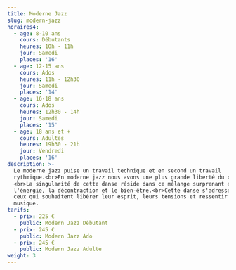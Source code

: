 ```yaml
---
title: Moderne Jazz
slug: modern-jazz
horaires4:
  - age: 8-10 ans
    cours: Débutants
    heures: 10h - 11h
    jour: Samedi
    places: '16'
  - age: 12-15 ans
    cours: Ados
    heures: 11h - 12h30
    jour: Samedi
    places: '14'
  - age: 16-18 ans
    cours: Ados
    heures: 12h30 - 14h
    jour: Samedi
    places: '15'
  - age: 18 ans et +
    cours: Adultes
    heures: 19h30 - 21h
    jour: Vendredi
    places: '16'
description: >-
  Le moderne jazz puise un travail technique et en second un travail
  rythmique.<br>En moderne jazz nous avons une plus grande liberté du corps.
  <br>La singularité de cette danse réside dans ce mélange surprenant entre
  l'énergie, la décontraction et le bien-être.<br>Cette danse s'adresse a tout
  ceux qui souhaitent libérer leur esprit, leurs tensions et ressentir la
  musique.
tarifs:
  - prix: 225 €
    public: Modern Jazz Débutant
  - prix: 245 €
    public: Modern Jazz Ado
  - prix: 245 €
    public: Modern Jazz Adulte
weight: 3
---
```


